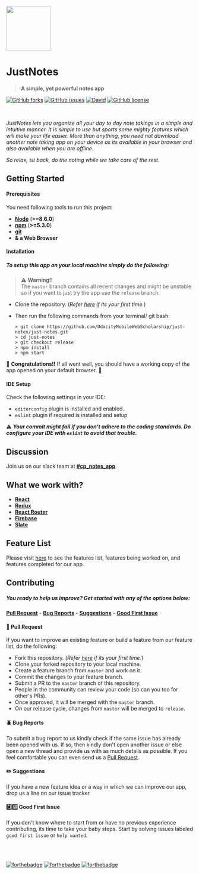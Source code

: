 <img height="120" src="https://files.slack.com/files-pri/T92UDPCT1-FA96KEYJZ/iteration-2.png?pub_secret=c4ade9e2bf"> 

# JustNotes
> **A simple, yet powerful notes app**  
  
[![GitHub forks](https://img.shields.io/github/forks/UdacityMobileWebScholarship/just-notes.svg?style=for-the-badge)](https://github.com/UdacityMobileWebScholarship/just-notes/network)
[![GitHub issues](https://img.shields.io/github/issues/UdacityMobileWebScholarship/just-notes.svg?style=for-the-badge)](https://github.com/UdacityMobileWebScholarship/just-notes/issues)
[![David](https://img.shields.io/david/dev/expressjs/express.svg?style=for-the-badge)](https://github.com/UdacityMobileWebScholarship/just-notes)
[![GitHub license](https://img.shields.io/github/license/UdacityMobileWebScholarship/just-notes.svg?style=for-the-badge)](https://github.com/UdacityMobileWebScholarship/just-notes)

<br>

*JustNotes lets you organize all your day to day note takings in a simple and intuitive manner. It is simple to use but sports some mighty features which will make your life easier.*
*More than anything, you need not download another note taking app on your device as its available in your browser and also available when you are offline.*

*So relax, sit back, do the noting while we take care of the rest.*

## Getting Started

#### Prerequisites
You need following tools to run this project:
- **[Node](https://nodejs.org/en/)** (**>=8.6.0**)
- **[npm](https://www.npmjs.com/get-npm)** (**>=5.3.0**)
- **[git](https://git-scm.com/)**
- **& a Web Browser**

#### Installation
##### To setup this app on your local machine simply do the following:
> :warning: **Warning!!**  
> The `master` branch contains all recent changes and might be unstable so if you want to just try the app use the `release` branch.

- Clone the repository. (_Refer [here](https://help.github.com/articles/cloning-a-repository/) if its your first time._)
- Then run the following commands from your terminal/ git bash:

    ```
    > git clone https://github.com/UdacityMobileWebScholarship/just-notes/just-notes.git
    > cd just-notes
    > git checkout release
    > npm install
    > npm start
    ```
:tada: **Congratulations!!** If all went well, you should have a working copy of the app opened on your default browser. :tada:

#### IDE Setup
Check the following settings in your IDE:
- `editorconfig` plugin is installed and enabled.
- `eslint` plugin if required is installed and setup

:warning: ***Your commit might fail if you don't adhere to the coding standards. Do configure your IDE with `eslint` to avoid that trouble.***

## Discussion  
Join us on our slack team at **[#cp_notes_app](https://mobilewebindiascholar.slack.com/messages/CA6V6GDGQ/)**.

## What we work with?
- **[React](https://reactjs.org/)**
- **[Redux](https://redux.js.org/)**
- **[React Router](https://reacttraining.com/react-router/)**
- **[Firebase](https://firebase.google.com/)**
- **[Slate](https://github.com/ianstormtaylor/slate)**

## Feature List
Please visit [here](https://github.com/UdacityMobileWebScholarship/just-notes/projects/1) to see the features list, features being worked on, and features completed for our app.

## Contributing
##### You ready to help us improve? Get started with any of the options below:
**[Pull Request](#repeat-pull-request)** - **[Bug Reports](#beetle-bug-reports)** - **[Suggestions](#pencil2-suggestions)** - **[Good First Issue](#hashone-good-first-issue)**

#### :repeat: Pull Request
If you want to improve an existing feature or build a feature from our feature list, do the following:
- Fork this repository. (_Refer [here](https://help.github.com/articles/fork-a-repo/#fork-an-example-repository) if its your first time._)
- Clone your forked repository to your local machine.
- Create a feature branch from `master` and work on it.
- Commit the changes to your feature branch.
- Submit a PR to the `master` branch of this repository.
- People in the community can review your code (so can you too for other's PRs).
- Once approved, it will be merged with the `master` branch.
- On our release cycle, changes from `master` will be merged to `release`.

#### :beetle: Bug Reports
To submit a bug report to us kindly check if the same issue has already been opened with us. If so, then kindly don't open another issue or else open a new thread and provide us with as much details as possible.
If you feel comfortable you can even send us a [Pull Request](#repeat-pull-request).

#### :pencil2: Suggestions
If you have a new feature idea or a way in which we can improve our app, drop us a line on our issue tracker.

#### :hash::one: Good First Issue
If you don't know where to start from or have no previous experience contributing, its time to take your baby steps.
Start by solving issues labeled `good first issue` or `help wanted`.

<br><br>

[![forthebadge](https://forthebadge.com/images/badges/built-by-developers.svg)](https://forthebadge.com)
[![forthebadge](https://forthebadge.com/images/badges/made-with-javascript.svg)](https://forthebadge.com)
[![forthebadge](https://forthebadge.com/images/badges/built-with-love.svg)](https://forthebadge.com)